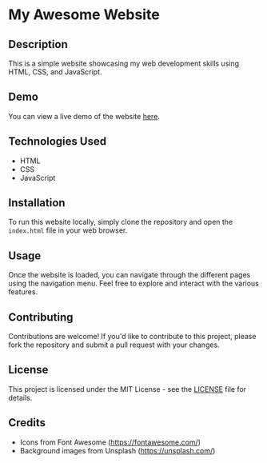 # My Awesome Website

## Description
This is a simple website showcasing my web development skills using HTML, CSS, and JavaScript.

## Demo
You can view a live demo of the website [here]([https://example.com](https://akhileshkotegar.github.io/Portfolio_Website/)).

## Technologies Used
- HTML
- CSS
- JavaScript

## Installation
To run this website locally, simply clone the repository and open the `index.html` file in your web browser.

## Usage
Once the website is loaded, you can navigate through the different pages using the navigation menu. Feel free to explore and interact with the various features.

## Contributing
Contributions are welcome! If you'd like to contribute to this project, please fork the repository and submit a pull request with your changes.

## License
This project is licensed under the MIT License - see the [LICENSE](LICENSE) file for details.

## Credits
- Icons from Font Awesome (https://fontawesome.com/)
- Background images from Unsplash (https://unsplash.com/)
